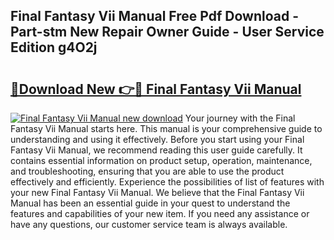 ## Final Fantasy Vii Manual Free Pdf Download - Part-stm New Repair Owner Guide - User Service Edition g4O2j

# <h2><a href="http://bc13470.oget.top/?id=Final+Fantasy+Vii+Manual">🔗Download New 👉🔴 Final Fantasy Vii Manual</a></h2>

[![Final Fantasy Vii Manual new download](https://i.imgur.com/5g1atiW.png)](http://bc13470.oget.top/?id=Final+Fantasy+Vii+Manual)
Your journey with the Final Fantasy Vii Manual starts here. This manual is your comprehensive guide to understanding and using it effectively. Before you start using your Final Fantasy Vii Manual, we recommend reading this user guide carefully. It contains essential information on product setup, operation, maintenance, and troubleshooting, ensuring that you are able to use the product effectively and efficiently. Experience the possibilities of list of features with your new Final Fantasy Vii Manual. We believe that the Final Fantasy Vii Manual has been an essential guide in your quest to understand the features and capabilities of your new item. If you need any assistance or have any questions, our customer service team is always available.
